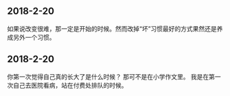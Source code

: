 ## 2018-2-20
如果说改变很难，那一定是开始的时候。然而改掉“坏”习惯最好的方式果然还是养成另外一个习惯。
## 2018-2-20
你第一次觉得自己真的长大了是什么时候？
那可不是在小学作文里。
我是在第一次自己去医院看病，站在付费处排队的时候。
